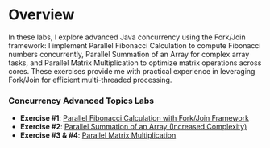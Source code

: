 # Overview

In these labs, I explore advanced Java concurrency using the Fork/Join framework: I implement Parallel Fibonacci Calculation to compute Fibonacci numbers concurrently, Parallel Summation of an Array for complex array tasks, and Parallel Matrix Multiplication to optimize matrix operations across cores. These exercises provide me with practical experience in leveraging Fork/Join for efficient multi-threaded processing.

### Concurrency Advanced Topics Labs

- <strong>Exercise #1</strong>: [Parallel Fibonacci Calculation with Fork/Join Framework](./labs/Fibonacci.java)
- <strong>Exercise #2</strong>: [Parallel Summation of an Array (Increased Complexity)](./labs/SumTask.java)
- <strong>Exercise #3 & #4</strong>: [Parallel Matrix Multiplication](./labs/MatrixMultiplier.java)
